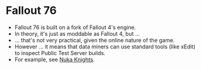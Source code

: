 # Fallout 76

- Fallout 76 is built on a fork of Fallout 4's engine.
- In theory, it's just as moddable as Fallout 4, but ...
- ... that's not very practical, given the online nature of the game.
- However ... it means that data miners can use standard tools (like xEdit) to inspect Public Test Server builds.
- For example, see [Nuka Knights](https://nukaknights.com/en/).